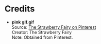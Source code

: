 # Credits

- **pink gif.gif**  
  Source: [The Strawberry Fairy on Pinterest](https://tr.pinterest.com/pin/95279348360194582/)  
  Creator: The Strawberry Fairy  
  Note: Obtained from Pinterest.
